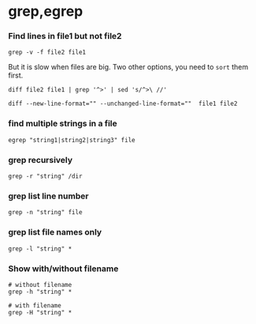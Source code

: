 # grep,egrep

### Find lines in file1 but not file2
```
grep -v -f file2 file1
```

But it is slow when files are big.  Two other options, you need to `sort` them first. 
```
diff file2 file1 | grep '^>' | sed 's/^>\ //'

diff --new-line-format="" --unchanged-line-format=""  file1 file2
```

### find multiple strings in a file
```
egrep "string1|string2|string3" file
```

### grep recursively
```
grep -r "string" /dir
```

### grep list line number
```
grep -n "string" file
```

### grep list file names only
```
grep -l "string" *
```

### Show with/without filename
```
# without filename
grep -h "string" *

# with filename
grep -H "string" *
```
